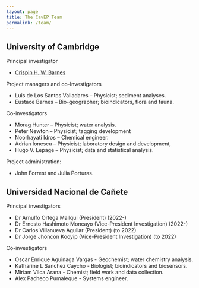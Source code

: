 ```yaml
---
layout: page
title: The CavEP Team
permalink: /team/
---
```


## University of Cambridge

Principal investigator
* <a href="https://www.phy.cam.ac.uk/directory/barnesc">Crispin H. W. Barnes</a>
  
Project managers and co-Investigators
* Luis de Los Santos Valladares – Physicist; sediment analyses. 
* Eustace Barnes – Bio-geographer; bioindicators, flora and fauna.

Co-investigators
* Morag Hunter – Physicist; water analysis.
* Peter Newton – Physicist; tagging development
* Noorhayati Idros – Chemical engineer.
* Adrian Ionescu – Physicist; laboratory design and development, 
* Hugo V. Lepage – Physicist; data and statistical analysis.

Project administration:
* John Forrest and Julia Porturas.

## Universidad Nacional de Cañete

Principal investigators
* Dr Arnulfo Ortega Mallqui (President) (2022-)
* Dr Ernesto Hashimoto Moncayo (Vice-President Investigation) (2022-)
* Dr Carlos Villanueva Aguilar (President) (to 2022)
* Dr Jorge Jhoncon Kooyip (Vice-President Investigation) (to 2022)
  
Co-investigators
* Oscar Enrique Aguinaga Vargas - Geochemist; water chemistry analysis.
* Katharine L Sanchez Caycho - Biologist; bioindicators and biosensors.
* Miriam Vilca Arana - Chemist; field work and data collection.
* Alex Pacheco Pumaleque - Systems engineer.
